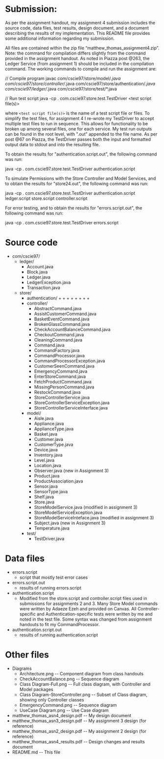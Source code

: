 # Submission:

As per the assignment handout, my assignment 4 submission includes the source
code, data files, test results, design document, and a document describing the
results of my implementation. This README file provides some additional 
information regarding my submission.

All files are contained within the zip file “matthew_thomas_assignment4.zip”.
Note: the command for compilation differs slightly from the command provided in the
assignment handout. As noted in Piazza post @263, the Ledger Service (from assignment 1)
should be included in the compilation command. The working commands to compile and run
the assignment are:

// Compile program
javac com/cscie97/store/model/*.java com/cscie97/store/controller/*.java com/cscie97/store/authentication/*.java com/cscie97/ledger/*.java com/cscie97/store/test/*.java

// Run test script
java -cp . com.cscie97.store.test.TestDriver <test script file(s)>


where `<test script file(s)>` is the name of a test script file or files. To simplify
the test files, for assignment 4 I re-wrote my TestDriver to accept multiple test files
to run in sequence. This allows for functionality to be broken up among several files, one
for each service. My test run outputs can be found in the root level, with ".out" appended
to the file name. As per post @67 on Piazza, the TestDriver passes both the input and
formatted output data to stdout and into the resulting file.

To obtain the results for "authentication.script.out", the following command was run:

java -cp . com.cscie97.store.test.TestDriver authentication.script

To simulate Permissions with the Store Controller and Model Services, and to obtain the
results for "store24.out", the following command was run:

java -cp . com.cscie97.store.test.TestDriver authentication.script ledger.script store.script controller.script

For error testing, and to obtain the results for "errors.script.out", the following
command was run:

java -cp . com.cscie97.store.test.TestDriver errors.script



# Source code
+ com/cscie97/
    + ledger/
        + Account.java
        + Block.java
        + Ledger.java
        + LedgerException.java
        + Transaction.java
    + store/
        + authentication/
            + 
            + 
            + 
            + 
            + 
            + 
            + 
            + 
        + controller/
            + AbstractCommand.java
            + AssistCustomerCommand.java
            + BasketEventCommand.java
            + BrokenGlassCommand.java
            + CheckAccountBalanceCommand.java
            + CheckoutCommand.java
            + CleaningCommand.java
            + Command.java
            + CommandFactory.java
            + CommandProcessor.java
            + CommandProcessorException.java
            + CustomerSeenCommand.java
            + EmergencyCommand.java
            + EnterStoreCommand.java
            + FetchProductCommand.java
            + MissingPersonCommand.java
            + RestockCommand.java
            + StoreControllerService.java
        	+ StoreControllerServiceException.java
            + StoreControllerServiceInterface.java
        + model/
            + Aisle.java
            + Appliance.java
            + ApplianceType.java
            + Basket.java
            + Customer.java
            + CustomerType.java
            + Device.java
            + Inventory.java
            + Level.java
            + Location.java
            + Observer.java (new in Assignment 3)
            + Product.java
            + ProductAssociation.java
            + Sensor.java
            + SensorType.java
            + Shelf.java
            + Store.java
            + StoreModelService.java (modified in assignment 3)
            + StoreModelServiceException.java
            + StoreModelServiceInteface.java (modified in assignment 3)
            + Subject.java (new in Assignment 3)
            + Temperature.java
        + test/
            + TestDriver.java
    
# Data files
+ errors.script
    + script that mostly test error cases
+ errors.script.out
    + results of running errors.script
+ authentication.script
    + Modified from the store.script and controller.script files used in submissions
    for assignments 2 and 3. Many Store Model commands were written by Adaeze Ezeh
    and provided on Canvas. All Controller-specific and Authentication-specific tests
    were written by me and noted in the test file. Some syntax was changed from
    assignment handouts to fit my CommandProcessor.
+ authentication.script.out
    + results of running authentication.script

# Other files
+ Diagrams
	+ Architecture.png					-- Component diagram from class handouts
	+ CheckAccountBalance.png			-- Sequence diagram
	+ Class Diagram-Full.png			-- Full class diagram, with Controller
										   and Model packages
	+ Class Diagram-StoreController.png	-- Subset of Class diagram, showing only
										   Controller classes
	+ EmergencyCommand.png				-- Sequence diagram
	+ UseCase Diagram.png				-- Use Case diagram
+ matthew_thomas_asn4_design.pdf        -- My design document
+ matthew_thomas_asn3_design.pdf        -- My assignment 3 design (for reference)
+ matthew_thomas_asn2_design.pdf        -- My assignment 2 design (for reference)
+ matthew_thomas_asn4_results.pdf       -- Design changes and results document
+ README.md                             -- This file
